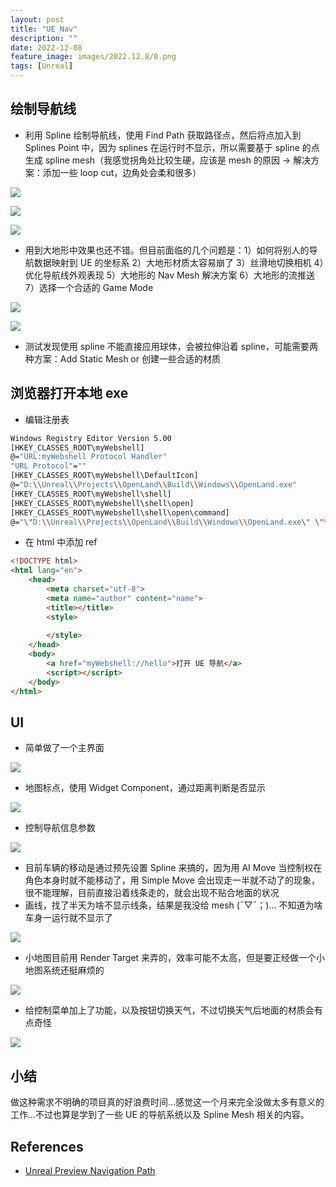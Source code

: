 ```yaml
---
layout: post
title: "UE Nav"
description: ""
date: 2022-12-08
feature_image: images/2022.12.8/0.png
tags: [Unreal]
---
```


<!--more-->

## 绘制导航线

- 利用 Spline 绘制导航线，使用 Find Path 获取路径点，然后将点加入到 Splines Point 中，因为 splines 在运行时不显示，所以需要基于 spline 的点生成 spline mesh（我感觉拐角处比较生硬，应该是 mesh 的原因 -> 解决方案：添加一些 loop cut，边角处会柔和很多）

![](../images/2022.12.8/1.png)

![](../images/2022.12.8/2.png)

![](../images/2022.12.8/0.png)

- 用到大地形中效果也还不错。但目前面临的几个问题是：1）如何将别人的导航数据映射到 UE 的坐标系 2）大地形材质太容易崩了 3）丝滑地切换相机 4）优化导航线外观表现 5）大地形的 Nav Mesh 解决方案 6）大地形的流推送 7）选择一个合适的 Game Mode

![](../images/2022.12.8/3.png)

![](../images/2022.12.8/4.png)

- 测试发现使用 spline 不能直接应用球体，会被拉伸沿着 spline，可能需要两种方案：Add Static Mesh or 创建一些合适的材质

## 浏览器打开本地 exe

- 编辑注册表

```bash
Windows Registry Editor Version 5.00
[HKEY_CLASSES_ROOT\myWebshell]
@="URL:myWebshell Protocol Handler"
"URL Protocol"=""
[HKEY_CLASSES_ROOT\myWebshell\DefaultIcon]
@="D:\\Unreal\\Projects\\OpenLand\\Build\\Windows\\OpenLand.exe"
[HKEY_CLASSES_ROOT\myWebshell\shell]
[HKEY_CLASSES_ROOT\myWebshell\shell\open]
[HKEY_CLASSES_ROOT\myWebshell\shell\open\command]
@="\"D:\\Unreal\\Projects\\OpenLand\\Build\\Windows\\OpenLand.exe\" \"%1\""
```
- 在 html 中添加 ref

```html
<!DOCTYPE html>
<html lang="en">
    <head>
        <meta charset="utf-8">
        <meta name="author" content="name">
        <title></title>
        <style>
            
        </style>
    </head>
    <body>
        <a href="myWebshell://hello">打开 UE 导航</a>
        <script></script>
    </body>
</html>
```

## UI

- 简单做了一个主界面

![](../images/2022.12.8/5.png)

- 地图标点，使用 Widget Component，通过距离判断是否显示

![](../images/2022.12.8/6.png)

- 控制导航信息参数

![](../images/2022.12.8/7.png)

- 目前车辆的移动是通过预先设置 Spline 来搞的，因为用 AI Move 当控制权在角色本身时就不能移动了，用 Simple Move 会出现走一半就不动了的现象，很不能理解，目前直接沿着线条走的，就会出现不贴合地面的状况
- 画线，找了半天为啥不显示线条，结果是我没给 mesh (ˉ▽ˉ；)... 不知道为啥车身一运行就不显示了

![](../images/2022.12.8/8.png)

- 小地图目前用 Render Target 来弄的，效率可能不太高，但是要正经做一个小地图系统还挺麻烦的

![](../images/2022.12.8/9.png)

- 给控制菜单加上了功能，以及按钮切换天气，不过切换天气后地面的材质会有点奇怪

![](../images/2022.12.8/10.png)

## 小结

做这种需求不明确的项目真的好浪费时间...感觉这一个月来完全没做太多有意义的工作...不过也算是学到了一些 UE 的导航系统以及 Spline Mesh 相关的内容。

## References

- [Unreal Preview Navigation Path](https://www.bilibili.com/video/BV1SA411379a)
